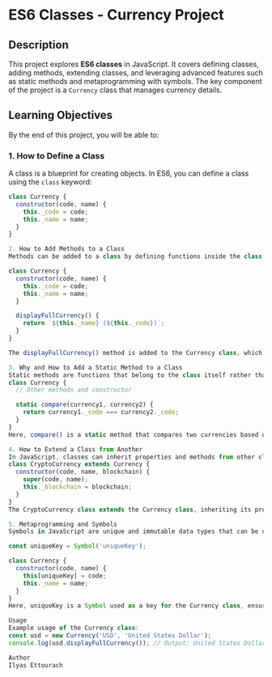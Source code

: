 # ES6 Classes - Currency Project

## Description

This project explores **ES6 classes** in JavaScript. It covers defining classes, adding methods, extending classes, and leveraging advanced features such as static methods and metaprogramming with symbols. The key component of the project is a `Currency` class that manages currency details.

## Learning Objectives

By the end of this project, you will be able to:

### 1. How to Define a Class

A class is a blueprint for creating objects. In ES6, you can define a class using the `class` keyword:

```javascript
class Currency {
  constructor(code, name) {
    this._code = code;
    this._name = name;
  }
}

2. How to Add Methods to a Class
Methods can be added to a class by defining functions inside the class body:

class Currency {
  constructor(code, name) {
    this._code = code;
    this._name = name;
  }

  displayFullCurrency() {
    return `${this._name} (${this._code})`;
  }
}

The displayFullCurrency() method is added to the Currency class, which formats and returns the currency information.

3. Why and How to Add a Static Method to a Class
Static methods are functions that belong to the class itself rather than to instances of the class. They are useful when the method doesn't require any instance-specific data. You declare static methods using the static keyword:
class Currency {
  // Other methods and constructor

  static compare(currency1, currency2) {
    return currency1._code === currency2._code;
  }
}
Here, compare() is a static method that compares two currencies based on their code.

4. How to Extend a Class from Another
In JavaScript, classes can inherit properties and methods from other classes using the extends keyword:
class CryptoCurrency extends Currency {
  constructor(code, name, blockchain) {
    super(code, name);
    this._blockchain = blockchain;
  }
}
The CryptoCurrency class extends the Currency class, inheriting its properties and methods. The super() method calls the parent class constructor.

5. Metaprogramming and Symbols
Symbols in JavaScript are unique and immutable data types that can be used as keys for object properties, enabling you to create "hidden" properties or for metaprogramming:

const uniqueKey = Symbol('uniqueKey');

class Currency {
  constructor(code, name) {
    this[uniqueKey] = code;
    this._name = name;
  }
}
Here, uniqueKey is a Symbol used as a key for the Currency class, ensuring that the property is hidden and cannot be easily accessed.

Usage
Example usage of the Currency class:
const usd = new Currency('USD', 'United States Dollar');
console.log(usd.displayFullCurrency()); // Output: United States Dollar (USD)

Author
Ilyas Ettourach
